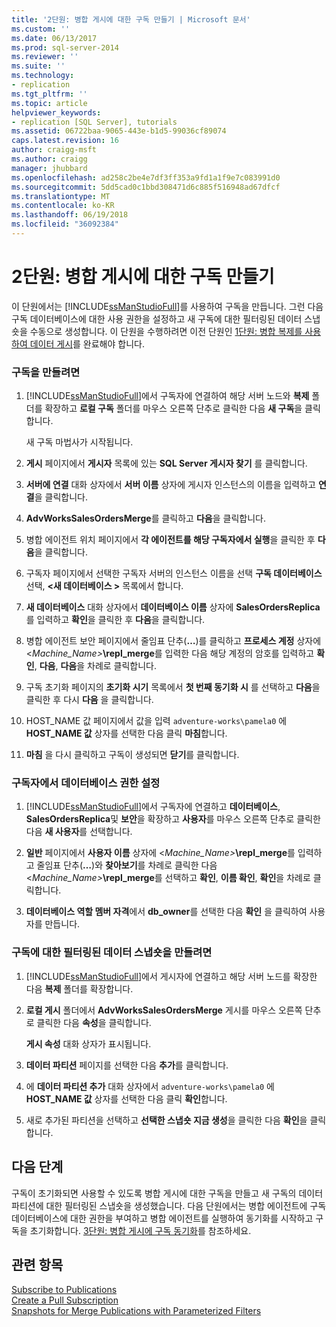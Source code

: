 ```yaml
---
title: '2단원: 병합 게시에 대한 구독 만들기 | Microsoft 문서'
ms.custom: ''
ms.date: 06/13/2017
ms.prod: sql-server-2014
ms.reviewer: ''
ms.suite: ''
ms.technology:
- replication
ms.tgt_pltfrm: ''
ms.topic: article
helpviewer_keywords:
- replication [SQL Server], tutorials
ms.assetid: 06722baa-9065-443e-b1d5-99036cf89074
caps.latest.revision: 16
author: craigg-msft
ms.author: craigg
manager: jhubbard
ms.openlocfilehash: ad258c2be4e7df3ff353a9fd1a1f9e7c083991d0
ms.sourcegitcommit: 5dd5cad0c1bbd308471d6c885f516948ad67dfcf
ms.translationtype: MT
ms.contentlocale: ko-KR
ms.lasthandoff: 06/19/2018
ms.locfileid: "36092384"
---
```

# <a name="lesson-2-creating-a-subscription-to-the-merge-publication"></a>2단원: 병합 게시에 대한 구독 만들기
  이 단원에서는 [!INCLUDE[ssManStudioFull](../../includes/ssmanstudiofull-md.md)]를 사용하여 구독을 만듭니다. 그런 다음 구독 데이터베이스에 대한 사용 권한을 설정하고 새 구독에 대한 필터링된 데이터 스냅숏을 수동으로 생성합니다. 이 단원을 수행하려면 이전 단원인 [1단원: 병합 복제를 사용하여 데이터 게시](lesson-1-publishing-data-using-merge-replication.md)를 완료해야 합니다.  
  
### <a name="to-create-the-subscription"></a>구독을 만들려면  
  
1.  [!INCLUDE[ssManStudioFull](../../includes/ssmanstudiofull-md.md)]에서 구독자에 연결하여 해당 서버 노드와 **복제** 폴더를 확장하고 **로컬 구독** 폴더를 마우스 오른쪽 단추로 클릭한 다음 **새 구독**을 클릭합니다.  
  
     새 구독 마법사가 시작됩니다.  
  
2.  **게시** 페이지에서 **게시자** 목록에 있는 **SQL Server 게시자 찾기** 를 클릭합니다.  
  
3.  **서버에 연결** 대화 상자에서 **서버 이름** 상자에 게시자 인스턴스의 이름을 입력하고 **연결**을 클릭합니다.  
  
4.  **AdvWorksSalesOrdersMerge**를 클릭하고 **다음**을 클릭합니다.  
  
5.  병합 에이전트 위치 페이지에서 **각 에이전트를 해당 구독자에서 실행**을 클릭한 후 **다음**을 클릭합니다.  
  
6.  구독자 페이지에서 선택한 구독자 서버의 인스턴스 이름을 선택 **구독 데이터베이스**선택,  **\<새 데이터베이스 >** 목록에서 합니다.  
  
7.  **새 데이터베이스** 대화 상자에서 **데이터베이스 이름** 상자에 **SalesOrdersReplica** 를 입력하고 **확인**을 클릭한 후 **다음**을 클릭합니다.  
  
8.  병합 에이전트 보안 페이지에서 줄임표 단추(**…**)를 클릭하고 **프로세스 계정** 상자에 \<*Machine_Name>***\repl_merge**를 입력한 다음 해당 계정의 암호를 입력하고 **확인**, **다음**, **다음**을 차례로 클릭합니다.  
  
9. 구독 초기화 페이지의 **초기화 시기** 목록에서 **첫 번째 동기화 시** 를 선택하고 **다음**을 클릭한 후 다시 **다음** 을 클릭합니다.  
  
10. HOST_NAME 값 페이지에서 값을 입력 `adventure-works\pamela0` 에 **HOST_NAME 값** 상자를 선택한 다음 클릭 **마침**합니다.  
  
11. **마침** 을 다시 클릭하고 구독이 생성되면 **닫기**를 클릭합니다.  
  
### <a name="setting-database-permissions-at-the-subscriber"></a>구독자에서 데이터베이스 권한 설정  
  
1.  [!INCLUDE[ssManStudioFull](../../includes/ssmanstudiofull-md.md)]에서 구독자에 연결하고 **데이터베이스**, **SalesOrdersReplica**및 **보안**을 확장하고 **사용자**를 마우스 오른쪽 단추로 클릭한 다음 **새 사용자**를 선택합니다.  
  
2.  **일반** 페이지에서 **사용자 이름** 상자에 \<*Machine_Name>***\repl_merge**를 입력하고 줄임표 단추(**…**)와 **찾아보기**를 차례로 클릭한 다음 \<*Machine_Name>***\repl_merge**를 선택하고 **확인**, **이름 확인**, **확인**을 차례로 클릭합니다.  
  
3.  **데이터베이스 역할 멤버 자격**에서 **db_owner**를 선택한 다음 **확인** 을 클릭하여 사용자를 만듭니다.  
  
### <a name="to-create-the-filtered-data-snapshot-for-the-subscription"></a>구독에 대한 필터링된 데이터 스냅숏을 만들려면  
  
1.  [!INCLUDE[ssManStudioFull](../../includes/ssmanstudiofull-md.md)]에서 게시자에 연결하고 해당 서버 노드를 확장한 다음 **복제** 폴더를 확장합니다.  
  
2.  **로컬 게시** 폴더에서 **AdvWorksSalesOrdersMerge** 게시를 마우스 오른쪽 단추로 클릭한 다음 **속성**을 클릭합니다.  
  
     **게시 속성** 대화 상자가 표시됩니다.  
  
3.  **데이터 파티션** 페이지를 선택한 다음 **추가**를 클릭합니다.  
  
4.  에 **데이터 파티션 추가** 대화 상자에서 `adventure-works\pamela0` 에 **HOST_NAME 값** 상자를 선택한 다음 클릭 **확인**합니다.  
  
5.  새로 추가된 파티션을 선택하고 **선택한 스냅숏 지금 생성**을 클릭한 다음 **확인**을 클릭합니다.  
  
## <a name="next-steps"></a>다음 단계  
 구독이 초기화되면 사용할 수 있도록 병합 게시에 대한 구독을 만들고 새 구독의 데이터 파티션에 대한 필터링된 스냅숏을 생성했습니다. 다음 단원에서는 병합 에이전트에 구독 데이터베이스에 대한 권한을 부여하고 병합 에이전트를 실행하여 동기화를 시작하고 구독을 초기화합니다. [3단원: 병합 게시에 구독 동기화](lesson-3-synchronizing-the-subscription-to-the-merge-publication.md)를 참조하세요.  
  
## <a name="see-also"></a>관련 항목  
 [Subscribe to Publications](subscribe-to-publications.md)   
 [Create a Pull Subscription](create-a-pull-subscription.md)   
 [Snapshots for Merge Publications with Parameterized Filters](snapshots-for-merge-publications-with-parameterized-filters.md)  
  
  